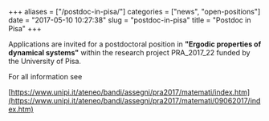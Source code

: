 +++
aliases = ["/postdoc-in-pisa/"]
categories = ["news", "open-positions"]
date = "2017-05-10 10:27:38"
slug = "postdoc-in-pisa"
title = "Postdoc in Pisa"
+++

Applications are invited for a postdoctoral position in **"Ergodic
properties of dynamical systems"** within the research project
PRA\_2017\_22 funded by the University of Pisa.

For all information see

[https://www.unipi.it/ateneo/bandi/assegni/pra2017/matemati/index.htm](https://www.unipi.it/ateneo/bandi/assegni/pra2017/matemati/09062017/index.htm)
